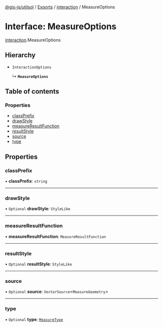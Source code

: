 [@gis-js/utilsol](../README.md) / [Exports](../modules.md) / [interaction](../modules/interaction.md) / MeasureOptions

# Interface: MeasureOptions

[interaction](../modules/interaction.md).MeasureOptions

## Hierarchy

- `InteractionOptions`

  ↳ **`MeasureOptions`**

## Table of contents

### Properties

- [classPrefix](interaction.MeasureOptions.md#classprefix)
- [drawStyle](interaction.MeasureOptions.md#drawstyle)
- [measureResultFunction](interaction.MeasureOptions.md#measureresultfunction)
- [resultStyle](interaction.MeasureOptions.md#resultstyle)
- [source](interaction.MeasureOptions.md#source)
- [type](interaction.MeasureOptions.md#type)

## Properties

### classPrefix

• **classPrefix**: `string`

___

### drawStyle

• `Optional` **drawStyle**: `StyleLike`

___

### measureResultFunction

• **measureResultFunction**: `MeasureResultFunction`

___

### resultStyle

• `Optional` **resultStyle**: `StyleLike`

___

### source

• `Optional` **source**: `VectorSource`<`MeasureGeometry`\>

___

### type

• `Optional` **type**: [`MeasureType`](../enums/interaction.MeasureType.md)
